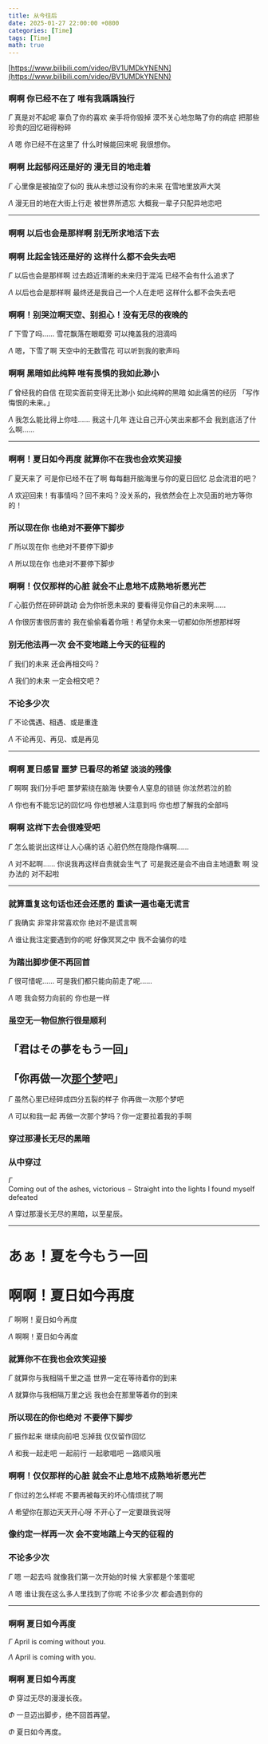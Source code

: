 ```yaml
---
title: 从今往后
date: 2025-01-27 22:00:00 +0800
categories: [Time]
tags: [Time]
math: true
---
```


[https://www.bilibili.com/video/BV1UMDkYNENN](https://www.bilibili.com/video/BV1UMDkYNENN)

### 啊啊 你已经不在了 唯有我踽踽独行

$\Gamma$ 真是对不起呢 辜负了你的喜欢 亲手将你毁掉 漠不关心地忽略了你的病症 把那些珍贵的回忆砸得粉碎

$\Lambda$ 嗯 你已经不在这里了 什么时候能回来呢 我很想你。

### 啊啊 比起郁闷还是好的 漫无目的地走着

$\Gamma$ 心里像是被抽空了似的 我从未想过没有你的未来 在雪地里放声大哭

$\Lambda$ 漫无目的地在大街上行走 被世界所遗忘 大概我一辈子只配异地恋吧

----

### 啊啊 以后也会是那样啊 别无所求地活下去

### 啊啊 比起金钱还是好的 这样什么都不会失去吧

$\Gamma$ 以后也会是那样啊 过去趋近清晰的未来归于混沌 已经不会有什么追求了

$\Lambda$ 以后也会是那样啊 最终还是我自己一个人在走吧 这样什么都不会失去吧

### 啊啊！别哭泣啊天空、别担心！没有无尽的夜晚的

$\Gamma$ 下雪了吗…… 雪花飘落在眼眶旁 可以掩盖我的泪滴吗

$\Lambda$ 嗯，下雪了啊 天空中的无数雪花 可以听到我的歌声吗

### 啊啊 黑暗如此纯粹 唯有畏惧的我如此渺小

$\Gamma$ 曾经我的自信 在现实面前变得无比渺小 如此纯粹的黑暗 如此痛苦的经历 「写作悔恨的未来。」

$\Lambda$ 我怎么能比得上你哇…… 我这十几年 连让自己开心笑出来都不会 我到底活了什么啊……

----

### 啊啊！夏日如今再度 就算你不在我也会欢笑迎接

$\Gamma$ 夏天来了 可是你已经不在了啊 每每翻开脑海里与你的夏日回忆 总会流泪的吧？

$\Lambda$ 欢迎回来！有事情吗？回不来吗？没关系的，我依然会在上次见面的地方等你的！

### 所以现在你 也绝对不要停下脚步

$\Gamma$ 所以现在你 也绝对不要停下脚步

$\Lambda$ 所以现在你 也绝对不要停下脚步

### 啊啊！仅仅那样的心脏 就会不止息地不成熟地祈愿光芒

$\Gamma$ 心脏仍然在砰砰跳动 会为你祈愿未来的 要看得见你自己的未来啊…… 

$\Lambda$ 你很厉害很厉害的 我在偷偷看着你哦！希望你未来一切都如你所想那样呀

### 别无他法再一次 会不变地踏上今天的征程的

$\Gamma$ 我们的未来 还会再相交吗？

$\Lambda$ 我们的未来 一定会相交吧？

### 不论多少次

$\Gamma$ 不论偶遇、相遇、或是重逢

$\Lambda$ 不论再见、再见、或是再见

----

### 啊啊 夏日感冒 噩梦 已看尽的希望 淡淡的残像

$\Gamma$ 啊啊 我们分手吧 噩梦萦绕在脑海 快要令人窒息的锁链 你泫然若泣的脸

$\Lambda$ 你也有不能忘记的回忆吗 你也想被人注意到吗 你也想了解我的全部吗

### 啊啊 这样下去会很难受吧

$\Gamma$ 怎么能说出这样让人心痛的话 心脏仍然在隐隐作痛啊……

$\Lambda$ 对不起啊…… 你说我再这样自责就会生气了 可是我还是会不由自主地道歉 啊 没办法的 对不起啦

----

### 就算重复这句话也还会还愿的 重读一遍也毫无谎言

$\Gamma$ 我确实 非常非常喜欢你 绝对不是谎言啊

$\Lambda$ 谁让我注定要遇到你的呢 好像冥冥之中 我不会骗你的哇

### 为踏出脚步便不再回首

$\Gamma$ 很可惜呢…… 可是我们都只能向前走了呢……

$\Lambda$ 嗯 我会努力向前的 你也是一样

### 虽空无一物但旅行很是顺利

## 「君はその夢をもう一回」

## 「你再做一次[那个梦](https://awapwq233.github.io/posts/Night-Sky-Patrol-of-Tomorrow/)吧」

$\Gamma$ 虽然心里已经碎成四分五裂的样子 你再做一次那个梦吧

$\Lambda$ 可以和我一起 再做一次那个梦吗？你一定要拉着我的手啊

### 穿过那漫长无尽的黑暗

### 从中穿过

$\Gamma$ $\mathrm{Coming\ out\ of\ the\ ashes,\ victorious\ -\ Straight\ into\ the\ lights\ I\ found\ myself\ defeated}$

$\Lambda$ 穿过那漫长无尽的黑暗，以至星辰。

----

# あぁ！夏を今もう一回

# 啊啊！夏日如今再度

$\Gamma$ 啊啊！夏日如今再度

$\Lambda$ 啊啊！夏日如今再度

### 就算你不在我也会欢笑迎接

$\Gamma$ 就算你与我相隔千里之遥 世界一定在等待着你的到来

$\Lambda$ 就算你与我相隔万里之远 我也会在那里等着你的到来

### 所以现在的你也绝对 不要停下脚步

$\Gamma$ 振作起来 继续向前吧 忘掉我 仅仅留作回忆

$\Lambda$ 和我一起走吧 一起前行 一起歌唱吧 一路顺风哦

### 啊啊！仅仅那样的心脏 就会不止息地不成熟地祈愿光芒

$\Gamma$ 你过的怎么样呢 不要再被每天的坏心情烦扰了啊

$\Lambda$ 希望你在那边天天开心呀 不开心了一定要跟我说呀

### 像约定一样再一次 会不变地踏上今天的征程的

### 不论多少次

$\Gamma$ 嗯 一起去吗 就像我们第一次开始的时候 大家都是个笨蛋呢

$\Lambda$ 嗯 谁让我在这么多人里找到了你呢 不论多少次 都会遇到你的


----

### 啊啊 夏日如今再度

$\Gamma$ $\mathrm{April\ is\ coming\ without\ you.}$

$\Lambda$ $\mathrm{April\ is\ coming\ with\ you.}$

### 啊啊 夏日如今再度

$\Phi$ 穿过无尽的漫漫长夜。

$\Phi$ 一旦迈出脚步，绝不回首再望。

$\Phi$ 夏日如今再度。